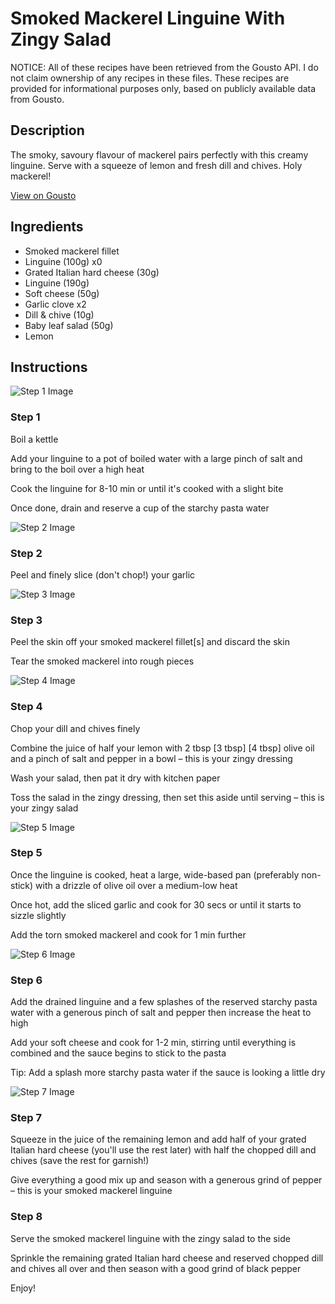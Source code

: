 # Smoked Mackerel Linguine With Zingy Salad

NOTICE: All of these recipes have been retrieved from the Gousto API. I do not claim ownership of any recipes in these files. These recipes are provided for informational purposes only, based on publicly available data from Gousto.

## Description

The smoky, savoury flavour of mackerel pairs perfectly with this creamy linguine. Serve with a squeeze of lemon and fresh dill and chives. Holy mackerel! 

[View on Gousto](https://www.gousto.co.uk/recipes/cookbook/linguine-with-smoked-mackerel-lemon-chives)

## Ingredients

- Smoked mackerel fillet
- Linguine (100g) x0
- Grated Italian hard cheese (30g)
- Linguine (190g)
- Soft cheese (50g)
- Garlic clove x2
- Dill & chive (10g)
- Baby leaf salad (50g)
- Lemon

## Instructions

![Step 1 Image](https://production-media.gousto.co.uk/cms/recipe-step-image/907.-step-2-x200.jpg)

### Step 1

Boil a kettle

Add your linguine to a pot of boiled water with a large pinch of salt and bring to the boil over a high heat

Cook the linguine for 8-10 min or until it's cooked with a slight bite

Once done, drain and reserve a cup of the starchy pasta water

![Step 2 Image](https://production-media.gousto.co.uk/cms/recipe-step-image/step-2-copy-1718090475258-x200.jpg)

### Step 2

Peel and finely slice (don't chop!) your garlic

![Step 3 Image](https://production-media.gousto.co.uk/cms/recipe-step-image/step-3-copy-1718090484904-x200.jpg)

### Step 3

Peel the skin off your smoked mackerel fillet[s]<span class="text-danger"> </span>and discard the skin

Tear the smoked mackerel into rough pieces

![Step 4 Image](https://production-media.gousto.co.uk/cms/recipe-step-image/907__-step-4-x200.jpg)

### Step 4

Chop your dill and chives finely

Combine the juice of half your<span class="text-danger"> </span>lemon with 2 tbsp <span class="text-purple">[3 tbsp]</span><span class="text-danger"> [4 tbsp] </span>olive oil and a pinch of salt and pepper in a bowl – this is your zingy dressing

Wash your salad, then pat it dry with kitchen paper

Toss the salad in the zingy dressing, then set this aside until serving – this is your zingy salad

![Step 5 Image](https://production-media.gousto.co.uk/cms/recipe-step-image/step-5-broken-up-1666714689733-x200.jpg)

### Step 5

Once the linguine is cooked, heat a large, wide-based pan (preferably non-stick) with a drizzle of olive oil over a medium-low heat

Once hot, add the sliced garlic and cook for 30 secs or until it starts to sizzle slightly

Add the torn smoked mackerel and cook for 1 min further

![Step 6 Image](https://production-media.gousto.co.uk/cms/recipe-step-image/907.-step-6-x200.jpg)

### Step 6

Add the drained linguine and a few splashes of the reserved starchy pasta water with a generous pinch of salt and pepper then increase the heat to high

Add your soft cheese and cook for 1-2 min, stirring until everything is combined and the sauce begins to stick to the pasta

Tip: Add a splash more starchy pasta water if the sauce is looking a little dry

![Step 7 Image](https://production-media.gousto.co.uk/cms/recipe-step-image/907__-step-7-x200.jpg)

### Step 7

Squeeze in the juice of the remaining lemon and add half of your grated Italian hard cheese (you'll use the rest later) with half the chopped dill and chives (save the rest for garnish!)

Give everything a good mix up and season with a generous grind of pepper – this is your smoked mackerel linguine

### Step 8

Serve the smoked mackerel linguine with the zingy salad to the side

Sprinkle the remaining grated Italian hard cheese and reserved chopped dill and chives all over and then season with a good grind of black pepper

Enjoy!

